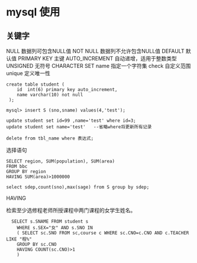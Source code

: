 
# mysql 使用

## 关键字

NULL	数据列可包含NULL值
NOT NULL	数据列不允许包含NULL值
DEFAULT	默认值
PRIMARY KEY	主键
AUTO_INCREMENT	自动递增，适用于整数类型
UNSIGNED	无符号
CHARACTER SET name	指定一个字符集
check	自定义范围
unique	定义唯一性

```
create table student (
	id  int(6) primary key auto_increment,
	name varchar(10) not null
 );
 ```


```
mysql> insert S (sno,sname) values(4,'test');
```


```
update student set id=99 ,name='test' where id=3;
update student set name='test'   --省略where将更新所有记录
```


```
delete from tbl_name where 表达式;
```


选择语句

```
SELECT region, SUM(population), SUM(area)
FROM bbc
GROUP BY region
HAVING SUM(area)>1000000
```


```
select sdep,count(sno),max(sage) from S group by sdep;
```


HAVING

检索至少选修程老师所授课程中两门课程的女学生姓名。

```
  SELECT s.SNAME FROM student s
    WHERE s.SEX="女" AND s.SNO IN
    ( SELECT sc.SNO FROM sc,course c WHERE sc.CNO=c.CNO AND c.TEACHER LIKE "程%"
    GROUP BY sc.CNO
    HAVING COUNT(sc.CNO)>1
    )
```

```

```

```

```

```

```